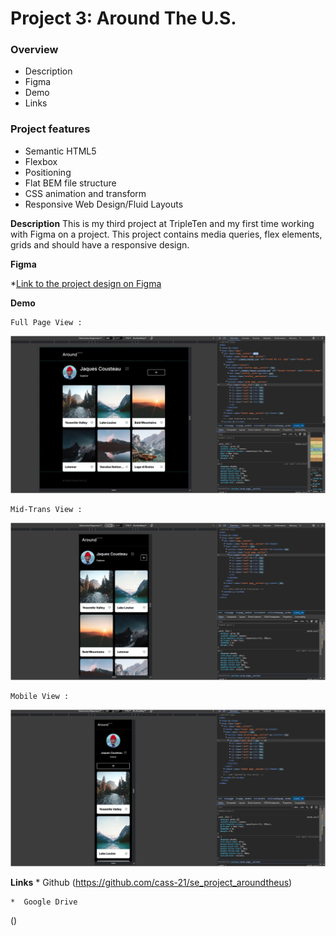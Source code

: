 # Project 3: Around The U.S.

### Overview
* Description
* Figma
* Demo
* Links

### Project features
- Semantic HTML5
- Flexbox
- Positioning
- Flat BEM file structure
- CSS animation and transform
- Responsive Web Design/Fluid Layouts

**Description**
This is my third project at TripleTen and my first time working with Figma on a project. This project contains media queries, flex elements, grids and should have a responsive design.

**Figma**

*[Link to the project design on Figma](https://www.figma.com/design/Es8zZP3ARGH9JGcw60i3OD/Sprint-3_-Around-the-US?node-id=0-1&t=KbTGmJXZs3idUKdP-0)

**Demo**

    Full Page View : 
![alt text](./images/demo/Full%20screen.png)

    Mid-Trans View :
![alt text](./images/demo/Mid%20Transition.png)

    Mobile View : 
![alt text](./images/demo/Mobile%20View.png)

**Links**
    * Github
(https://github.com/cass-21/se_project_aroundtheus)

    *  Google Drive
()